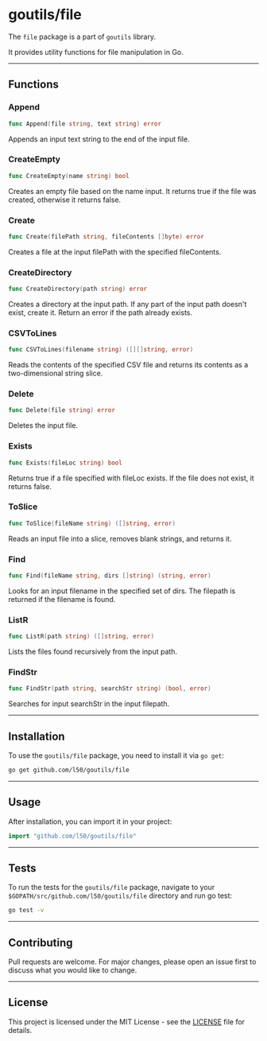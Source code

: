 # goutils/file

The `file` package is a part of `goutils` library.

It provides utility functions for file manipulation in Go.

---

## Functions

### Append

```go
func Append(file string, text string) error
```

Appends an input text string to the end of the input file.

### CreateEmpty

```go
func CreateEmpty(name string) bool
```

Creates an empty file based on the name input. It returns true if the file was created,
otherwise it returns false.

### Create

```go
func Create(filePath string, fileContents []byte) error
```

Creates a file at the input filePath with the specified fileContents.

### CreateDirectory

```go
func CreateDirectory(path string) error
```

Creates a directory at the input path. If any part of the input path doesn't exist,
create it. Return an error if the path already exists.

### CSVToLines

```go
func CSVToLines(filename string) ([][]string, error)
```

Reads the contents of the specified CSV file and returns its contents as a two-dimensional
string slice.

### Delete

```go
func Delete(file string) error
```

Deletes the input file.

### Exists

```go
func Exists(fileLoc string) bool
```

Returns true if a file specified with fileLoc exists. If the file does not exist,
it returns false.

### ToSlice

```go
func ToSlice(fileName string) ([]string, error)
```

Reads an input file into a slice, removes blank strings, and returns it.

### Find

```go
func Find(fileName string, dirs []string) (string, error)
```

Looks for an input filename in the specified set of dirs. The filepath is returned
if the filename is found.

### ListR

```go
func ListR(path string) ([]string, error)
```

Lists the files found recursively from the input path.

### FindStr

```go
func FindStr(path string, searchStr string) (bool, error)
```

Searches for input searchStr in the input filepath.

---

## Installation

To use the `goutils/file` package, you need to install it via `go get`:

```bash
go get github.com/l50/goutils/file
```

---

## Usage

After installation, you can import it in your project:

```go
import "github.com/l50/goutils/file"
```

---

## Tests

To run the tests for the `goutils/file` package, navigate to
your `$GOPATH/src/github.com/l50/goutils/file` directory and run go test:

```bash
go test -v
```

---

## Contributing

Pull requests are welcome. For major changes,
please open an issue first to discuss what
you would like to change.

---

## License

This project is licensed under the MIT
License - see the [LICENSE](../LICENSE)
file for details.
